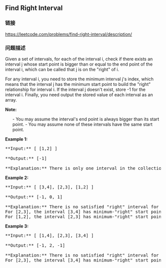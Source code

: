 ## Find Right Interval  
### 链接  
https://leetcode.com/problems/find-right-interval/description/  
### 问题描述

Given a set of intervals, for each of the interval i, check if there exists an interval j whose start point is bigger than or equal to the end point of the interval i, which can be called that j is on the "right" of i.



For any interval i, you need to store the minimum interval j's index, which means that the interval j has the minimum start point to build the "right" relationship for interval i. If the interval j doesn't exist, store -1 for the interval i. Finally, you need output the stored value of each interval as an array.


**Note:**<br />
<ol>
- You may assume the interval's end point is always bigger than its start point.
- You may assume none of these intervals have the same start point.
</ol>


**Example 1:**<br />
<pre>
**Input:** [ [1,2] ]

**Output:** [-1]

**Explanation:** There is only one interval in the collection, so it outputs -1.
</pre>


**Example 2:**<br />
<pre>
**Input:** [ [3,4], [2,3], [1,2] ]

**Output:** [-1, 0, 1]

**Explanation:** There is no satisfied "right" interval for [3,4].
For [2,3], the interval [3,4] has minimum-"right" start point;
For [1,2], the interval [2,3] has minimum-"right" start point.
</pre>


**Example 3:**<br />
<pre>
**Input:** [ [1,4], [2,3], [3,4] ]

**Output:** [-1, 2, -1]

**Explanation:** There is no satisfied "right" interval for [1,4] and [3,4].
For [2,3], the interval [3,4] has minimum-"right" start point.
</pre>

